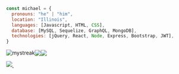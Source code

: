 

```javascript
const michael = {
  pronouns: "he" | "him",
  location: "Illinois",
  languages: [Javascript, HTML, CSS],
  database: [MySQL, Sequelize, GraphQL, MongoDB],
  technologies: [jQuery, React, Node, Express, Bootstrap, JWT],
}
```

<img align="center" src="https://github-readme-streak-stats.herokuapp.com/?user=Michael-Bee&theme=gotham" alt="mystreak"/><img align="center" src="https://github-readme-stats.vercel.app/api?username=Michael-Bee&hide_rank=true&theme=gotham&count_private=true&show_icons=true" /><img align="center" src="https://github-readme-stats.vercel.app/api/top-langs/?username=Michael-Bee&layout=compact&theme=gotham" />

<p>
<a href="https://www.linkedin.com/in/michael-bee-13676a225/">
 <img src="https://img.shields.io/badge/-MichaelBee-blue?style=flat-square&logo=Linkedin&logoColor=white&link=https://www.linkedin.com/in/michael-bee-13676a225/"/>
</a>
<img src="https://komarev.com/ghpvc/?username=Michael-Bee&style=flat-square&color=blue" alt=""/>
</p>